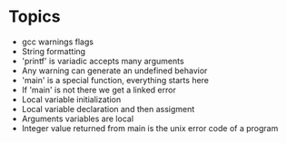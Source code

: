 # Topics

* gcc warnings flags
* String formatting
* 'printf' is variadic accepts many arguments
* Any warning can generate an undefined behavior
* 'main' is a special function, everything starts here
* If 'main' is not there we get a linked error
* Local variable initialization
* Local variable declaration and then assigment
* Arguments variables are local
* Integer value returned from main is the unix error code of a program
